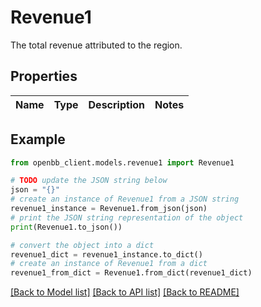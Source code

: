 # Revenue1

The total revenue attributed to the region.

## Properties

Name | Type | Description | Notes
------------ | ------------- | ------------- | -------------

## Example

```python
from openbb_client.models.revenue1 import Revenue1

# TODO update the JSON string below
json = "{}"
# create an instance of Revenue1 from a JSON string
revenue1_instance = Revenue1.from_json(json)
# print the JSON string representation of the object
print(Revenue1.to_json())

# convert the object into a dict
revenue1_dict = revenue1_instance.to_dict()
# create an instance of Revenue1 from a dict
revenue1_from_dict = Revenue1.from_dict(revenue1_dict)
```
[[Back to Model list]](../README.md#documentation-for-models) [[Back to API list]](../README.md#documentation-for-api-endpoints) [[Back to README]](../README.md)


